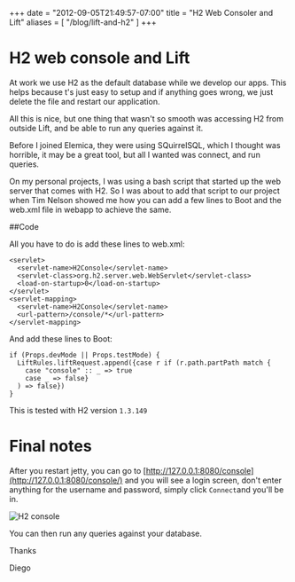 +++
date = "2012-09-05T21:49:57-07:00"
title = "H2 Web Consoler and Lift"
aliases = [
	"/blog/lift-and-h2"
]
+++

[title=]: /
[category: Lift]: /
[date: 2012/09/5]: /
[tags: {lift, H2, scala}]: /

# H2 web console and Lift

At work we use H2 as the default database while we develop our apps. This helps because t's just easy to setup and if anything goes wrong, we just delete the file and restart our application.

All this is nice, but one thing that wasn't so smooth was accessing H2 from outside Lift, and be able to run any queries against it.

Before I joined Elemica, they were using SQuirrelSQL, which I thought was horrible, it may be a great tool, but all I wanted was connect, and run queries.

On my personal projects, I was using a bash script that started up the web server that comes with H2. So I was about to add that script to our project when Tim Nelson showed me how you can add a few lines to Boot and the web.xml file in webapp to achieve the same.

##Code


All you have to do is add these lines to web.xml:



    <servlet>
      <servlet-name>H2Console</servlet-name>
      <servlet-class>org.h2.server.web.WebServlet</servlet-class>
      <load-on-startup>0</load-on-startup>
    </servlet>
    <servlet-mapping>
      <servlet-name>H2Console</servlet-name>
      <url-pattern>/console/*</url-pattern>
    </servlet-mapping>


And add these lines to Boot:

    if (Props.devMode || Props.testMode) {
      LiftRules.liftRequest.append({case r if (r.path.partPath match {
        case "console" :: _ => true
        case _ => false}
      ) => false})
    }


This is tested with H2 version `1.3.149`

# Final notes

After you restart jetty, you can go to [http://127.0.0.1:8080/console](http://127.0.0.1:8080/console/) and you will see a login screen, don't enter anything for the username and password, simply click `Connect`and you'll be in.

![H2 console](/images/h2-web-console.jpg)

You can then run any queries against your database.


Thanks

  Diego
